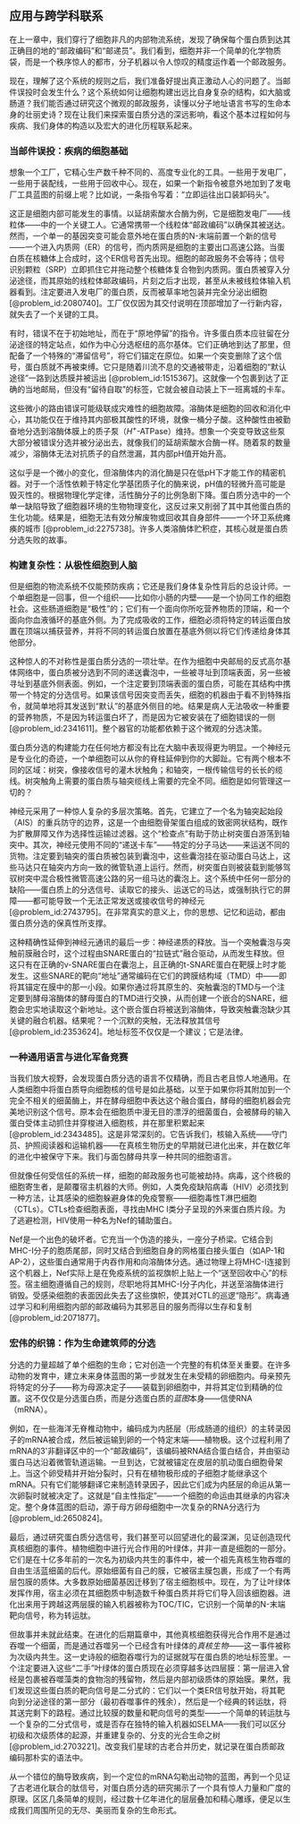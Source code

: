 ## 应用与跨学科联系

在上一章中，我们穿行了细胞非凡的内部物流系统，发现了确保每个蛋白质到达其正确目的地的“邮政编码”和“邮递员”。我们看到，细胞并非一个简单的化学物质袋，而是一个秩序惊人的都市，分子机器以令人惊叹的精度运作着一个邮政服务。

现在，理解了这个系统的规则之后，我们准备好提出真正激动人心的问题了。当邮件误投时会发生什么？这个系统如何让细胞构建出远比自身复杂的结构，如大脑或肠道？我们能否通过研究这个微观的邮政服务，读懂以分子地址语言书写的生命本身的壮丽史诗？现在让我们来探索蛋白质分选的深远影响，看这个基本过程如何与疾病、我们身体的构造以及宏大的进化历程联系起来。

### 当邮件误投：疾病的细胞基础

想象一个工厂，它精心生产数千种不同的、高度专业化的工具。一些用于发电厂，一些用于装配线，一些用于回收中心。现在，如果一个新指令被意外地加到了发电厂工具蓝图的前缀上呢？比如说，一条指令写着：“立即运往出口装卸码头”。

这正是细胞内部可能发生的事情。以延胡索酸水合酶为例，它是细胞发电厂——线粒体——中的一个关键工人。它通常携带一个线粒体“邮政编码”以确保其被送达。然而，一个单一的基因突变可能会意外地在蛋白质的N-末端前置一个新的信号——一个进入内质网（ER）的信号，而内质网是细胞的主要出口高速公路。当蛋白质在核糖体上合成时，这个ER信号首先出现。细胞的邮政服务不会等待；信号识别颗粒（SRP）立即抓住它并拖动整个核糖体复合物到内质网。蛋白质被穿入分泌途径，而其原始的线粒体邮政编码，片刻之后才出现，甚至从未被线粒体输入机器看到。注定要进入发电厂的蛋白质，反而被草率地包装并完全分泌出细胞 [@problem_id:2080740]。工厂仅仅因为其交付说明在顶部增加了一行新内容，就失去了一个关键的工具。

有时，错误不在于初始地址，而在于“原地停留”的指令。许多蛋白质本应驻留在分泌途径的特定站点，如作为中心分选枢纽的高尔基体。它们正确地到达了那里，但配备了一个特殊的“滞留信号”，将它们锚定在原位。如果一个突变删除了这个信号，蛋白质就不再被束缚。它只是随着川流不息的交通被带走，沿着细胞的“默认途径”一路到达质膜并被运出 [@problem_id:1515367]。这就像一个包裹到达了正确的当地邮局，但没有“留待自取”的标签，它就会被自动装上下一班离城的卡车。

这些微小的路由错误可能级联成灾难性的细胞故障。溶酶体是细胞的回收和消化中心，其功能仅在于维持其内部极其酸性的环境，就像一桶分子酸。这种酸性由被勤奋地分选到溶酶体膜上的质子泵（$H^{+}$-ATPase）维持。想象一个突变导致这些泵大部分被错误分选并被分泌出去，就像我们的延胡索酸水合酶一样。随着泵的数量减少，溶酶体无法对抗质子的自然泄漏，其内部pH值开始升高。

这似乎是一个微小的变化，但溶酶体内的消化酶是只在低pH下才能工作的精密机器。对于一个活性依赖于特定化学基团质子化的酶来说，pH值的轻微升高可能是毁灭性的。根据物理化学定律，活性酶分子的比例急剧下降。蛋白质分选中的一个单一缺陷导致了细胞器环境的生物物理变化，这反过来又削弱了其中其他蛋白质的生化功能。结果是，细胞无法有效分解废物或回收其自身部件——一个环卫系统瘫痪的城市 [@problem_id:2275738]。许多人类溶酶体贮积症，其核心就是蛋白质分选失败的故事。

### 构建复杂性：从极性细胞到人脑

但是细胞的物流系统不仅能预防疾病；它还是我们身体复杂性背后的总设计师。一个单细胞是一回事，但一个组织——比如你小肠的内壁——是一个协同工作的细胞社会。这些肠道细胞是“极性”的；它们有一个面向你所吃营养物质的顶端，和一个面向你血液循环的基底外侧。为了完成吸收的工作，细胞必须将特定的转运蛋白放置在顶端以捕获营养，并将不同的转运蛋白放置在基底外侧以将它们传递给身体其他部分。

这种惊人的不对称性是蛋白质分选的一项壮举。在作为细胞中央邮局的反式高尔基体网络中，蛋白质被分选到不同的递送囊泡中，一些被寻址到顶端表面，另一些被寻址到基底外侧表面。例如，一个注定要到顶端表面的蛋白质，可能在其结构中携带一个特定的分选信号。如果该信号因突变而丢失，细胞的机器由于看不到特殊指令，就简单地将其发送到“默认”的基底外侧目的地。结果是病人无法吸收一种重要的营养物质，不是因为转运蛋白坏了，而是因为它被安装在了细胞错误的一侧 [@problem_id:2341611]。整个器官的功能都依赖于这个微观的分选决策。

蛋白质分选的构建能力在任何地方都没有比在大脑中表现得更为明显。一个神经元是专业化的奇迹，一个单细胞可以从你的脊柱延伸到你的大脚趾。它有两个根本不同的区域：树突，像接收信号的灌木状触角；和轴突，一根传输信号的长长的缆线。树突触角上需要的蛋白质与轴突缆线上需要的完全不同。细胞是如何管理这一切的？

神经元采用了一种惊人复杂的多层次策略。首先，它建立了一个名为轴突起始段（AIS）的重兵防守的边界，这是一个由细胞骨架蛋白组成的致密网状结构，既作为扩散屏障又作为选择性运输过滤器。这个“检查点”有助于防止树突蛋白游荡到轴突中。其次，神经元使用不同的“递送卡车”——特定的分子马达——来运送不同的货物。注定要到轴突的蛋白质被包装到囊泡中，这些囊泡挂在驱动蛋白马达上，这些马达只在轴突内方向一致的微管轨道上运行。然而，树突蛋白则被装载到能够驾驭树突中混合极性微管高速公路的另一组马达的囊泡上。这个系统中任何一部分的缺陷——蛋白质上的分选信号、读取它的接头、运送它的马达，或强制执行它的屏障——都可能导致一个无法正常发送或接收信号的神经元 [@problem_id:2743795]。在非常真实的意义上，你的思想、记忆和运动，都由蛋白质分选的保真性所支撑。

这种精确性延伸到神经元通讯的最后一步：神经递质的释放。当一个突触囊泡与突触前膜融合时，这个过程由SNARE蛋白的“拉链式”融合驱动，从而发生释放。但这只有在正确的v-SNARE蛋白在囊泡上，且正确的t-SNARE蛋白在靶膜上时才能发生。这些SNARE的靶向“地址”通常编码在它们的跨膜结构域（TMD）中——即将其锚定在膜中的那一小段。如果你通过将其原生的、突触囊泡的TMD与一个注定要到酵母溶酶体的酵母蛋白的TMD进行交换，从而创建一个嵌合的SNARE，细胞会忠实地读取这个新地址。这个嵌合蛋白将被送到溶酶体，导致突触囊泡缺少其关键的融合机器。结果呢？一个沉默的突触，无法释放其信号 [@problem_id:2353624]。地址标签不仅仅是一个建议；它是法律。

### 一种通用语言与进化军备竞赛

当我们放大视野，会发现蛋白质分选的语言不仅精确，而且古老且惊人地通用。在人类细胞中将蛋白质导向细胞核的信号是如此基础，以至于如果你将其附加到一个完全不相关的细菌酶上，并在酵母细胞中表达这个融合蛋白，酵母的细胞机器会完美地识别这个信号。原本会在细胞质中漫无目的漂浮的细菌蛋白，会被酵母的输入蛋白受体主动抓住并穿梭进入细胞核，并在那里积累起来 [@problem_id:2343485]。这是非常深刻的。它告诉我们，核输入系统——守门员、护照阅读器和运输机器——在真核生物历史的早期就已进化出来，并在数亿年的进化中被保守下来。我们与面包酵母共享一种共同的细胞语言。

但就像任何受信任的系统一样，细胞的邮政服务也可能被劫持。病毒，这个终极的细胞寄生者，是颠覆宿主机器的大师。例如，人类免疫缺陷病毒（HIV）必须找到一种方法，让其感染的细胞躲避身体的免疫警察——细胞毒性T淋巴细胞（CTLs）。CTLs检查细胞表面，寻找由MHC I类分子呈现的外来蛋白质片段。为了逃避检测，HIV使用一种名为Nef的辅助蛋白。

Nef是一个出色的破坏者。它充当一个伪造的接头，一座分子桥梁。它结合到MHC-I分子的胞质尾部，同时又结合到细胞自身的网格蛋白接头蛋白（如AP-1和AP-2），这些蛋白通常用于内吞作用和向溶酶体分选。通过物理上将MHC-I连接到这个机器上，Nef实际上是在免疫系统的监视旗帜上贴上一个“送至回收中心”的标签。宿主细胞遵循自己的规则，尽职地将其MHC-I分子内化，并送至溶酶体进行销毁。受感染细胞的表面因此失去了这些旗帜，使其对CTL的巡逻“隐形”。病毒通过学习和利用细胞内部的邮政编码为其邪恶目的服务而得以生存和复制 [@problem_id:2071877]。

### 宏伟的织锦：作为生命建筑师的分选

分选的力量超越了单个细胞的生命；它对创造一个完整的有机体至关重要。在许多动物的发育中，建立未来身体蓝图的第一步就发生在未受精的卵细胞内。母亲预先将特定的分子——称为母源决定子——装载到卵细胞中，并将其定位到精确的位置。这不仅仅是分选蛋白质，而是分选蛋白质的*蓝图*本身——信使RNA（mRNA）。

例如，在一些海洋无脊椎动物中，编码成为内胚层（形成肠道的组织）的主转录因子的mRNA被合成，然后被运输到卵的一个特定末端——植物极。这个过程利用了mRNA的3'非翻译区中的一个“邮政编码”，该编码被RNA结合蛋白结合，并由驱动蛋白马达沿着微管轨道运输。一旦到达，它就被锚定在皮层的肌动蛋白细胞骨架上。当这个卵受精并开始分裂时，只有在植物极形成的子细胞才能继承这个mRNA。只有它们能够翻译它来制造转录因子，因此它们成为内胚层的命运从第一次卵裂时就被决定了。这就是“自主性指定”——一个细胞的命运由其继承的内容决定。整个身体蓝图的启动，源于母方卵母细胞中一次复杂的RNA分选行为 [@problem_id:2650824]。

最后，通过研究蛋白质分选信号，我们甚至可以回望进化的最深渊，见证创造现代真核细胞的事件。植物细胞中进行光合作用的叶绿体，并非一直是细胞的一部分。它们是在十亿多年前的一次名为初级内共生的事件中，被一个祖先真核生物吞噬的自由生活蓝细菌的后代。原始细菌有自己的膜，它被宿主膜包裹，形成了一个有两层包膜的质体。大多数原始细菌基因迁移到了宿主细胞核中。现在，为了让叶绿体发挥作用，宿主必须在其细胞质中制造数千种蛋白质并将它们导入回该细胞器。进化出来用于跨越这两层膜的输入机器被称为TOC/TIC，它识别一个简单的N-末端靶向信号，称为转运肽。

但故事并未就此结束。在进化的后期篇章中，其他真核细胞获得光合作用不是通过吞噬一个细菌，而是通过吞噬另一个已经含有叶绿体的*真核生物*——这一事件被称为次级内共生。这一史诗般的细胞吞噬行为的证据就写在蛋白质的地址标签里。一个注定要进入这些“二手”叶绿体的蛋白质现在必须穿越多达四层膜：第一层进入曾经是包裹被吞噬藻类的食物泡的残留物，然后是内部初级质体的原始膜。果然，我们发现这些蛋白质的靶向信号是二分式的：它们以一个类ER信号肽开始，将其靶向到分泌途径的第一部分（最初吞噬事件的残余），然后是一个经典的转运肽，将其送完剩下的路程。通过比较膜的数量和靶向信号的类型——一个简单的转运肽与一个复杂的二分式信号，或是否存在独特的输入机器如SELMA——我们可以区分初级和次级质体的起源，并重建复杂的、分支的光合生命之树 [@problem_id:2703221]。改变我们星球的古老合并历史，就记录在蛋白质邮政编码那朴实的语法中。

从一个错位的酶导致疾病，到一个定位的mRNA勾勒出动物的蓝图，再到一个见证了古老进化联合的肽信号，对蛋白质分选的研究揭示了一个具有惊人力量和广度的原理。区区几条简单的规则，经过数十亿年进化的层层叠加和精心雕琢，便足以生成我们周围所见的无尽、美丽而复杂的生命形式。